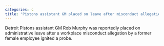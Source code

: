 ```yaml
---
categories: c
title: "Pistons assistant GM placed on leave after misconduct allegation by former female employee report"
---
```

Detroit Pistons assistant GM Rob Murphy was reportedly placed on administrative leave after a workplace misconduct allegation by a former female employee ignited a probe.